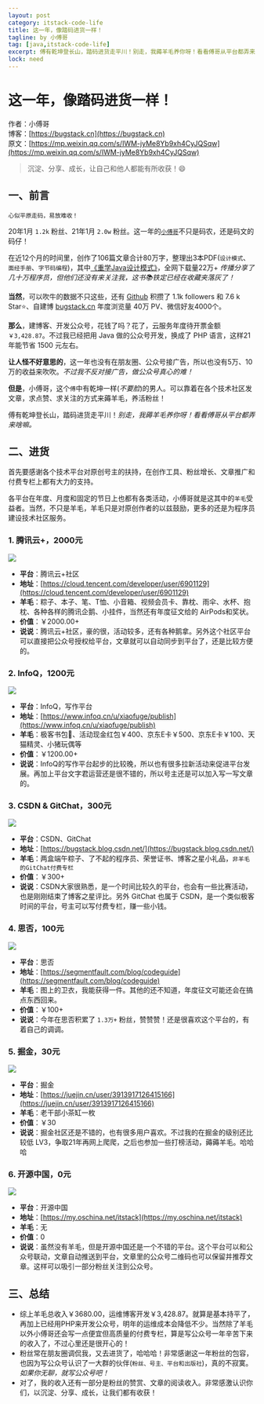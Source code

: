 ```yaml
---
layout: post
category: itstack-code-life
title: 这一年，像踏码进货一样！
tagline: by 小傅哥
tag: [java,itstack-code-life]
excerpt: 傅有乾坤登长山，踏码进货走平川！别走，我薅羊毛养你呀！看看傅哥从平台都弄来啥嘛。
lock: need
---
```


# 这一年，像踏码进货一样！

作者：小傅哥
<br/>博客：[https://bugstack.cn](https://bugstack.cn)
<br/>原文：[https://mp.weixin.qq.com/s/IWM-jyMe8Yb9xh4CyJQSqw](https://mp.weixin.qq.com/s/IWM-jyMe8Yb9xh4CyJQSqw)

> 沉淀、分享、成长，让自己和他人都能有所收获！😄

## 一、前言

`心似平原走码，易放难收！`

20年1月 `1.2k` 粉丝、21年1月 `2.0w` 粉丝。这一年的[`小傅哥`](https://github.com/fuzhengwei/CodeGuide/wiki)不只是码农，还是码文的码仔！

在近12个月的时间里，创作了106篇文章合计80万字，整理出3本PDF(`设计模式`、`面经手册`、`字节码编程`)，其中[《重学Java设计模式》](https://bugstack.cn/md/develop/design-pattern/2020-05-20-%E9%87%8D%E5%AD%A6Java%E8%AE%BE%E8%AE%A1%E6%A8%A1%E5%BC%8F%E3%80%8A%E5%AE%9E%E6%88%98%E5%B7%A5%E5%8E%82%E6%96%B9%E6%B3%95%E6%A8%A1%E5%BC%8F%E3%80%8B.html)，全网下载量22万+ *传播分享了几十万程序员，但他们还没有来关注我，这书📚铁定已经在收藏夹落灰了！*

**当然**，可以吹牛的数据不只这些，还有 [Github](https://github.com/fuzhengwei/CodeGuide/wiki) 积攒了 1.1k followers 和 7.6 k Star⭐、自建博 [bugstack.cn](https://bugstack.cn) 年度浏览量 40万 PV、微信好友4000个。

**那么**，建博客、开发公众号，花钱了吗？花了，云服务年度待开票金额 `￥3,428.87`。不过我已经把用 Java 做的公众号开发，换成了 PHP 语言，这样21年能节省 1500 元左右。

**让人怪不好意思的**，这一年也没有在朋友圈、公众号接广告，所以也没有5万、10万的收益来吹吹。*不过我不反对接广告，做公众号真心的难！*

**但是**，小傅哥，这个`傅`中有乾坤一样(*不要脸*)的男人。可以靠着在各个技术社区发文章，求点赞、求关注的方式来薅羊毛，养活粉丝！

傅有乾坤登长山，踏码进货走平川！*别走，我薅羊毛养你呀！看看傅哥从平台都弄来啥嘛。* 

## 二、进货

首先要感谢各个技术平台对原创号主的扶持，在创作工具、粉丝增长、文章推广和付费专栏上都有大力的支持。

各平台在年度、月度和固定的节日上也都有各类活动，小傅哥就是这其中的`羊毛`受益者。当然，不只是羊毛，羊毛只是对原创作者的以兹鼓励，更多的还是为程序员建设技术社区服务。

### 1. 腾讯云+，2000元

![](res\2021-01-31-这一年，想踏码进货一样！.md\0bfd5089-9d78-4a97-b73a-148f0a9dfd10.jpg)

- **平台**：腾讯云+社区
- **地址**：[https://cloud.tencent.com/developer/user/6901129](https://cloud.tencent.com/developer/user/6901129)
- **羊毛**：粽子、本子、笔、T恤、小音箱、视频会员卡、靠枕、雨伞、水杯、抱枕、各种各样的腾讯企鹅、小挂件，当然还有年度征文给的 AirPods和奖状。
- **价值**：￥2000.00+
- **说说**：腾讯云+社区，豪的很，活动较多，还有各种鹅拿。另外这个社区平台可以直接把公众号授权给平台，文章就可以自动同步到平台了，还是比较方便的。

### 2. InfoQ，1200元

![](res\2021-01-31-这一年，想踏码进货一样！.md\35e06bed-ee83-4fbd-9ab1-5c04f7267165.jpg)

- **平台**：InfoQ，写作平台
- **地址**：[https://www.infoq.cn/u/xiaofuge/publish](https://www.infoq.cn/u/xiaofuge/publish)
- **羊毛**：极客书包🎒、活动现金红包￥400、京东E卡￥500、京东E卡￥100、天猫精灵、小猪玩偶等
- **价值**：￥1200.00+
- **说说**：InfoQ的写作平台起步的比较晚，所以也有很多拉新活动来促进平台发展。再加上平台文字君运营还是很不错的，所以号主还是可以加入写一写文章的。

### 3. CSDN & GitChat，300元

![](res\2021-01-31-这一年，想踏码进货一样！.md\7dc6e7da-2134-4a5a-993e-323629a0119e.jpg)

- **平台**：CSDN、GitChat
- **地址**：[https://bugstack.blog.csdn.net/](https://bugstack.blog.csdn.net/)
- **羊毛**：两盒端午粽子、了不起的程序员、荣誉证书、博客之星小礼品，`非羊毛的GitChat付费专栏`
- **价值**：￥300+
- **说说**：CSDN大家很熟悉，是一个时间比较久的平台，也会有一些比赛活动，也是刚刚结束了博客之星评比。另外 GitChat 也属于 CSDN，是一个类似极客时间的平台，号主可以写付费专栏，赚一些小钱。

### 4. 思否，100元

![](res\2021-01-31-这一年，想踏码进货一样！.md\1ea1ed1a-9a5c-40b7-8586-c589912fcecb.jpg)

- **平台**：思否
- **地址**：[https://segmentfault.com/blog/codeguide](https://segmentfault.com/blog/codeguide)
- **羊毛**：图上的卫衣，我能获得一件。其他的还不知道，年度征文可能还会在搞点东西回来。
- **价值**：￥100+
- **说说**：今年在思否积累了 `1.3万+` 粉丝，赞赞赞！还是很喜欢这个平台的，有着自己的调调。

### 5. 掘金，30元

![](res\2021-01-31-这一年，想踏码进货一样！.md\e5ac69a8-15b0-448b-9f1d-b3e09e44e7ec.jpg)

- **平台**：掘金
- **地址**：[https://juejin.cn/user/3913917126415166](https://juejin.cn/user/3913917126415166)
- **羊毛**：老干部小茶缸一枚
- **价值**：￥30
- **说说**：掘金社区还是不错的，也有很多用户喜欢。不过我的在掘金的级别还比较低 LV3，争取21年再网上爬爬，之后也参加一些打榜活动，薅薅羊毛。哈哈哈

### 6. 开源中国，0元

![](res\2021-01-31-这一年，想踏码进货一样！.md\8d64751f-a6b7-4739-92d2-a01ea7c89267.jpg)

- **平台**：开源中国
- **地址**：[https://my.oschina.net/itstack](https://my.oschina.net/itstack)
- **羊毛**：无
- **价值**：0
- **说说**：虽然没有羊毛，但是开源中国还是一个不错的平台。这个平台可以和公众号联动，文章自动推送到平台，文章里的公众号二维码也可以保留并推荐文章。这样可以吸引一部分粉丝关注到公众号。

## 三、总结

- 综上羊毛总收入￥3680.00，运维博客开发￥3,428.87。就算是基本持平了，再加上已经用PHP来开发公众号，明年的运维成本会降低不少。当然除了羊毛以外小傅哥还会写一点便宜但高质量的付费专栏，算是写公众号一年辛苦下来的收入了，不过心里还是很开心的！
- 粉丝常在朋友圈调侃我，又去进货了，哈哈哈！非常感谢这一年粉丝的包容，也因为写公众号认识了一大群的伙伴(`粉丝、号主、平台和出版社`)，真的不寂寞。*如果你无聊，就写公众号吧！*
- 对了，我的收入还有一部分是粉丝的赞赏、文章的阅读收入。非常感激认识你们，以沉淀、分享、成长，让我们都有收获！
